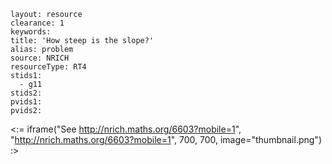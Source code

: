 ````
layout: resource
clearance: 1
keywords:
title: 'How steep is the slope?'
alias: problem
source: NRICH
resourceType: RT4
stids1: 
  - g11
stids2:
pvids1:
pvids2:

````

<:= iframe("See http://nrich.maths.org/6603?mobile=1", "http://nrich.maths.org/6603?mobile=1", 700, 700, image="thumbnail.png") :>